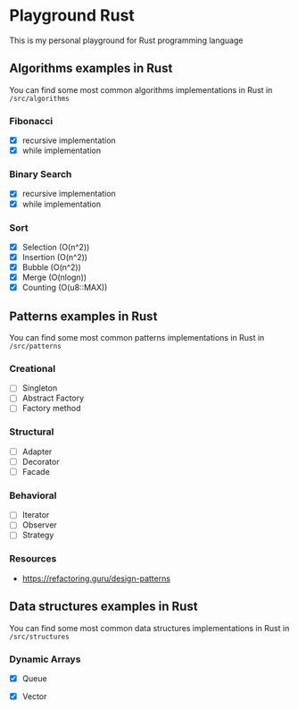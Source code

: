 # Playground Rust

This is my personal playground for Rust programming language

## Algorithms examples in Rust

You can find some most common algorithms implementations in Rust in `/src/algorithms`

### Fibonacci
- [x] recursive implementation
- [x] while implementation

### Binary Search
- [x] recursive implementation
- [x] while implementation

### Sort
- [x] Selection (O(n^2))
- [x] Insertion (O(n^2))
- [x] Bubble (O(n^2))
- [x] Merge (O(nlogn))
- [x] Counting (O(u8::MAX))

## Patterns examples in Rust

You can find some most common patterns implementations in Rust  in `/src/patterns`

### Creational
- [ ] Singleton
- [ ] Abstract Factory
- [ ] Factory method

### Structural
- [ ] Adapter
- [ ] Decorator
- [ ] Facade

### Behavioral
- [ ] Iterator
- [ ] Observer
- [ ] Strategy

### Resources
- https://refactoring.guru/design-patterns

## Data structures examples in Rust

You can find some most common data structures implementations in Rust in `/src/structures`

### Dynamic Arrays
- [x] Queue
- [x] Vector


